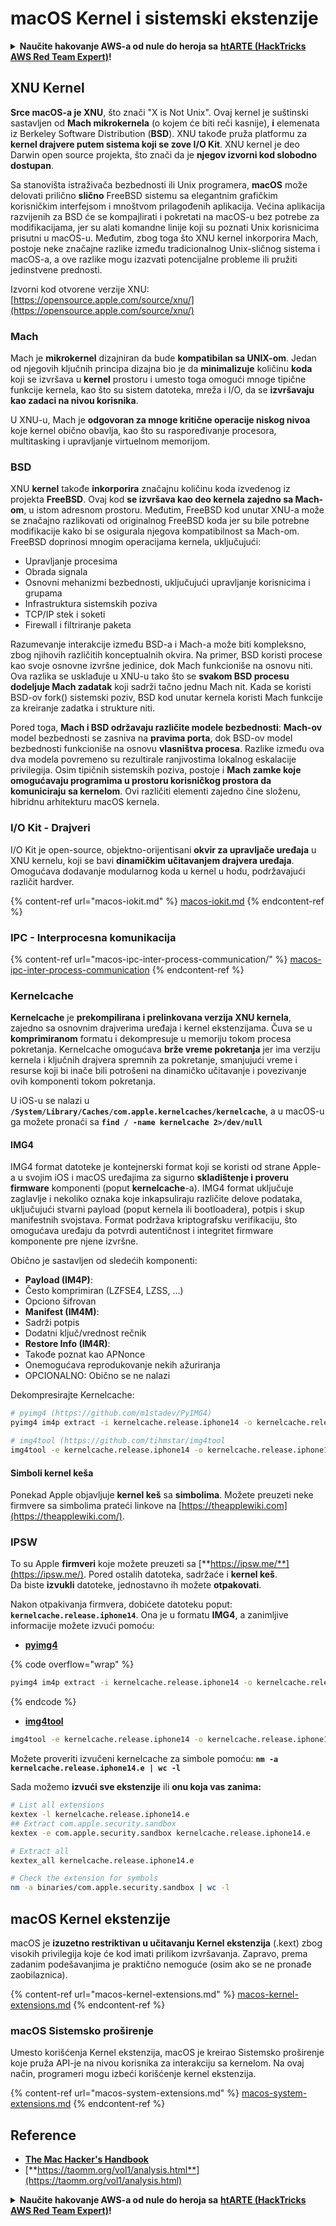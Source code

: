 # macOS Kernel i sistemski ekstenzije

<details>

<summary><strong>Naučite hakovanje AWS-a od nule do heroja sa</strong> <a href="https://training.hacktricks.xyz/courses/arte"><strong>htARTE (HackTricks AWS Red Team Expert)</strong></a><strong>!</strong></summary>

Drugi načini podrške HackTricks-u:

* Ako želite da vidite **vašu kompaniju reklamiranu na HackTricks-u** ili **preuzmete HackTricks u PDF formatu** proverite [**SUBSCRIPTION PLANS**](https://github.com/sponsors/carlospolop)!
* Nabavite [**zvanični PEASS & HackTricks swag**](https://peass.creator-spring.com)
* Otkrijte [**The PEASS Family**](https://opensea.io/collection/the-peass-family), našu kolekciju ekskluzivnih [**NFT-ova**](https://opensea.io/collection/the-peass-family)
* **Pridružite se** 💬 [**Discord grupi**](https://discord.gg/hRep4RUj7f) ili [**telegram grupi**](https://t.me/peass) ili nas **pratite** na **Twitter-u** 🐦 [**@carlospolopm**](https://twitter.com/hacktricks_live)**.**
* **Podelite svoje hakovanje trikove slanjem PR-ova na** [**HackTricks**](https://github.com/carlospolop/hacktricks) i [**HackTricks Cloud**](https://github.com/carlospolop/hacktricks-cloud) github repozitorijume.

</details>

## XNU Kernel

**Srce macOS-a je XNU**, što znači "X is Not Unix". Ovaj kernel je suštinski sastavljen od **Mach mikrokernela** (o kojem će biti reči kasnije), **i** elemenata iz Berkeley Software Distribution (**BSD**). XNU takođe pruža platformu za **kernel drajvere putem sistema koji se zove I/O Kit**. XNU kernel je deo Darwin open source projekta, što znači da je **njegov izvorni kod slobodno dostupan**.

Sa stanovišta istraživača bezbednosti ili Unix programera, **macOS** može delovati prilično **slično** FreeBSD sistemu sa elegantnim grafičkim korisničkim interfejsom i mnoštvom prilagođenih aplikacija. Većina aplikacija razvijenih za BSD će se kompajlirati i pokretati na macOS-u bez potrebe za modifikacijama, jer su alati komandne linije koji su poznati Unix korisnicima prisutni u macOS-u. Međutim, zbog toga što XNU kernel inkorporira Mach, postoje neke značajne razlike između tradicionalnog Unix-sličnog sistema i macOS-a, a ove razlike mogu izazvati potencijalne probleme ili pružiti jedinstvene prednosti.

Izvorni kod otvorene verzije XNU: [https://opensource.apple.com/source/xnu/](https://opensource.apple.com/source/xnu/)

### Mach

Mach je **mikrokernel** dizajniran da bude **kompatibilan sa UNIX-om**. Jedan od njegovih ključnih principa dizajna bio je da **minimalizuje** količinu **koda** koji se izvršava u **kernel** prostoru i umesto toga omogući mnoge tipične funkcije kernela, kao što su sistem datoteka, mreža i I/O, da se **izvršavaju kao zadaci na nivou korisnika**.

U XNU-u, Mach je **odgovoran za mnoge kritične operacije niskog nivoa** koje kernel obično obavlja, kao što su raspoređivanje procesora, multitasking i upravljanje virtuelnom memorijom.

### BSD

XNU **kernel** takođe **inkorporira** značajnu količinu koda izvedenog iz projekta **FreeBSD**. Ovaj kod **se izvršava kao deo kernela zajedno sa Mach-om**, u istom adresnom prostoru. Međutim, FreeBSD kod unutar XNU-a može se značajno razlikovati od originalnog FreeBSD koda jer su bile potrebne modifikacije kako bi se osigurala njegova kompatibilnost sa Mach-om. FreeBSD doprinosi mnogim operacijama kernela, uključujući:

* Upravljanje procesima
* Obrada signala
* Osnovni mehanizmi bezbednosti, uključujući upravljanje korisnicima i grupama
* Infrastruktura sistemskih poziva
* TCP/IP stek i soketi
* Firewall i filtriranje paketa

Razumevanje interakcije između BSD-a i Mach-a može biti kompleksno, zbog njihovih različitih konceptualnih okvira. Na primer, BSD koristi procese kao svoje osnovne izvršne jedinice, dok Mach funkcioniše na osnovu niti. Ova razlika se usklađuje u XNU-u tako što se **svakom BSD procesu dodeljuje Mach zadatak** koji sadrži tačno jednu Mach nit. Kada se koristi BSD-ov fork() sistemski poziv, BSD kod unutar kernela koristi Mach funkcije za kreiranje zadatka i strukture niti.

Pored toga, **Mach i BSD održavaju različite modele bezbednosti**: **Mach-ov** model bezbednosti se zasniva na **pravima porta**, dok BSD-ov model bezbednosti funkcioniše na osnovu **vlasništva procesa**. Razlike između ova dva modela povremeno su rezultirale ranjivostima lokalnog eskalacije privilegija. Osim tipičnih sistemskih poziva, postoje i **Mach zamke koje omogućavaju programima u prostoru korisničkog prostora da komuniciraju sa kernelom**. Ovi različiti elementi zajedno čine složenu, hibridnu arhitekturu macOS kernela.

### I/O Kit - Drajveri

I/O Kit je open-source, objektno-orijentisani **okvir za upravljače uređaja** u XNU kernelu, koji se bavi **dinamičkim učitavanjem drajvera uređaja**. Omogućava dodavanje modularnog koda u kernel u hodu, podržavajući različit hardver.

{% content-ref url="macos-iokit.md" %}
[macos-iokit.md](macos-iokit.md)
{% endcontent-ref %}

### IPC - Interprocesna komunikacija

{% content-ref url="macos-ipc-inter-process-communication/" %}
[macos-ipc-inter-process-communication](macos-ipc-inter-process-communication/)
{% endcontent-ref %}

### Kernelcache

**Kernelcache** je **prekompilirana i prelinkovana verzija XNU kernela**, zajedno sa osnovnim drajverima uređaja i kernel ekstenzijama. Čuva se u **komprimiranom** formatu i dekompresuje u memoriju tokom procesa pokretanja. Kernelcache omogućava **brže vreme pokretanja** jer ima verziju kernela i ključnih drajvera spremnih za pokretanje, smanjujući vreme i resurse koji bi inače bili potrošeni na dinamičko učitavanje i povezivanje ovih komponenti tokom pokretanja.

U iOS-u se nalazi u **`/System/Library/Caches/com.apple.kernelcaches/kernelcache`**, a u macOS-u ga možete pronaći sa **`find / -name kernelcache 2>/dev/null`**

#### IMG4

IMG4 format datoteke je kontejnerski format koji se koristi od strane Apple-a u svojim iOS i macOS uređajima za sigurno **skladištenje i proveru firmware** komponenti (poput **kernelcache**-a). IMG4 format uključuje zaglavlje i nekoliko oznaka koje inkapsuliraju različite delove podataka, uključujući stvarni payload (poput kernela ili bootloadera), potpis i skup manifestnih svojstava. Format podržava kriptografsku verifikaciju, što omogućava uređaju da potvrdi autentičnost i integritet firmware komponente pre njene izvršne.

Obično je sastavljen od sledećih komponenti:

* **Payload (IM4P)**:
* Često komprimiran (LZFSE4, LZSS, ...)
* Opciono šifrovan
* **Manifest (IM4M)**:
* Sadrži potpis
* Dodatni ključ/vrednost rečnik
* **Restore Info (IM4R)**:
* Takođe poznat kao APNonce
* Onemogućava reprodukovanje nekih ažuriranja
* OPCIONALNO: Obično se ne nalazi

Dekompresirajte Kernelcache:
```bash
# pyimg4 (https://github.com/m1stadev/PyIMG4)
pyimg4 im4p extract -i kernelcache.release.iphone14 -o kernelcache.release.iphone14.e

# img4tool (https://github.com/tihmstar/img4tool
img4tool -e kernelcache.release.iphone14 -o kernelcache.release.iphone14.e
```
#### Simboli kernel keša

Ponekad Apple objavljuje **kernel keš** sa **simbolima**. Možete preuzeti neke firmvere sa simbolima prateći linkove na [https://theapplewiki.com](https://theapplewiki.com/).

### IPSW

To su Apple **firmveri** koje možete preuzeti sa [**https://ipsw.me/**](https://ipsw.me/). Pored ostalih datoteka, sadržaće i **kernel keš**.\
Da biste **izvukli** datoteke, jednostavno ih možete **otpakovati**.

Nakon otpakivanja firmvera, dobićete datoteku poput: **`kernelcache.release.iphone14`**. Ona je u formatu **IMG4**, a zanimljive informacije možete izvući pomoću:

* [**pyimg4**](https://github.com/m1stadev/PyIMG4)

{% code overflow="wrap" %}
```bash
pyimg4 im4p extract -i kernelcache.release.iphone14 -o kernelcache.release.iphone14.e
```
{% endcode %}

* [**img4tool**](https://github.com/tihmstar/img4tool)
```bash
img4tool -e kernelcache.release.iphone14 -o kernelcache.release.iphone14.e
```
Možete proveriti izvučeni kernelcache za simbole pomoću: **`nm -a kernelcache.release.iphone14.e | wc -l`**

Sada možemo **izvući sve ekstenzije** ili **onu koja vas zanima:**
```bash
# List all extensions
kextex -l kernelcache.release.iphone14.e
## Extract com.apple.security.sandbox
kextex -e com.apple.security.sandbox kernelcache.release.iphone14.e

# Extract all
kextex_all kernelcache.release.iphone14.e

# Check the extension for symbols
nm -a binaries/com.apple.security.sandbox | wc -l
```
## macOS Kernel ekstenzije

macOS je **izuzetno restriktivan u učitavanju Kernel ekstenzija** (.kext) zbog visokih privilegija koje će kod imati prilikom izvršavanja. Zapravo, prema zadanim podešavanjima je praktično nemoguće (osim ako se ne pronađe zaobilaznica).

{% content-ref url="macos-kernel-extensions.md" %}
[macos-kernel-extensions.md](macos-kernel-extensions.md)
{% endcontent-ref %}

### macOS Sistemsko proširenje

Umesto korišćenja Kernel ekstenzija, macOS je kreirao Sistemsko proširenje koje pruža API-je na nivou korisnika za interakciju sa kernelom. Na ovaj način, programeri mogu izbeći korišćenje kernel ekstenzija.

{% content-ref url="macos-system-extensions.md" %}
[macos-system-extensions.md](macos-system-extensions.md)
{% endcontent-ref %}

## Reference

* [**The Mac Hacker's Handbook**](https://www.amazon.com/-/es/Charlie-Miller-ebook-dp-B004U7MUMU/dp/B004U7MUMU/ref=mt\_other?\_encoding=UTF8\&me=\&qid=)
* [**https://taomm.org/vol1/analysis.html**](https://taomm.org/vol1/analysis.html)

<details>

<summary><strong>Naučite hakovanje AWS-a od nule do heroja sa</strong> <a href="https://training.hacktricks.xyz/courses/arte"><strong>htARTE (HackTricks AWS Red Team Expert)</strong></a><strong>!</strong></summary>

Drugi načini podrške HackTricks-u:

* Ako želite da vidite **oglašavanje vaše kompanije u HackTricks-u** ili **preuzmete HackTricks u PDF formatu**, proverite [**SUBSCRIPTION PLANS**](https://github.com/sponsors/carlospolop)!
* Nabavite [**zvanični PEASS & HackTricks swag**](https://peass.creator-spring.com)
* Otkrijte [**The PEASS Family**](https://opensea.io/collection/the-peass-family), našu kolekciju ekskluzivnih [**NFT-ova**](https://opensea.io/collection/the-peass-family)
* **Pridružite se** 💬 [**Discord grupi**](https://discord.gg/hRep4RUj7f) ili [**telegram grupi**](https://t.me/peass) ili nas **pratite** na **Twitter-u** 🐦 [**@carlospolopm**](https://twitter.com/hacktricks_live)**.**
* **Podelite svoje hakovanje trikove slanjem PR-ova na** [**HackTricks**](https://github.com/carlospolop/hacktricks) i [**HackTricks Cloud**](https://github.com/carlospolop/hacktricks-cloud) github repozitorijume.

</details>
